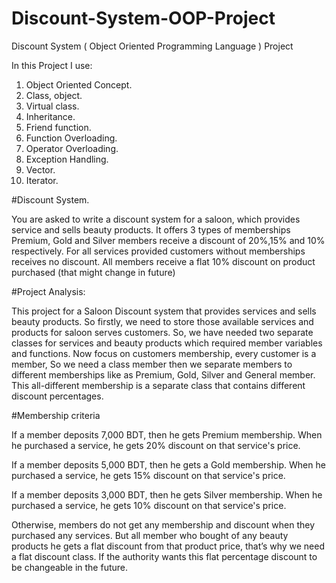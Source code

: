 # Discount-System-OOP-Project
Discount System ( Object Oriented Programming Language ) Project

In this Project I use:
1. Object Oriented Concept.
2. Class, object.
3. Virtual class.
4. Inheritance.
5. Friend function.
6. Function Overloading.
7. Operator Overloading.
8. Exception Handling.
9. Vector.
10. Iterator.

#Discount System. 

You are asked to write a discount system for a saloon, which
provides service and sells beauty products. It offers 3 types of memberships Premium, Gold and
Silver members receive a discount of 20%,15% and 10% respectively. For all services provided
customers without memberships receives no discount. All members receive a flat 10% discount
on product purchased (that might change in future)

#Project Analysis:

This project for a Saloon Discount system that provides services and sells beauty products. So
firstly, we need to store those available services and products for saloon serves customers. So,
we have needed two separate classes for services and beauty products which required member
variables and functions. Now focus on customers membership, every customer is a member, So
we need a class member then we separate members to different memberships like as Premium,
Gold, Silver and General member. This all-different membership is a separate class that contains
different discount percentages.

#Membership criteria

If a member deposits 7,000 BDT, then he gets Premium membership. When he purchased a
service, he gets 20% discount on that service's price.

If a member deposits 5,000 BDT, then he gets a Gold membership. When he purchased a service,
he gets 15% discount on that service's price.

If a member deposits 3,000 BDT, then he gets Silver membership. When he purchased a service,
he gets 10% discount on that service's price.

Otherwise, members do not get any membership and discount when they purchased any
services. But all member who bought of any beauty products he gets a flat discount from that
product price, that’s why we need a flat discount class. If the authority wants this flat percentage
discount to be changeable in the future.

